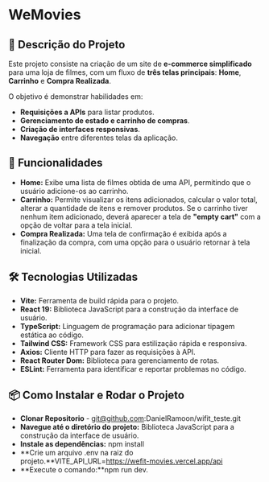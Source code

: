 # WeMovies

## 📝 Descrição do Projeto

Este projeto consiste na criação de um site de **e-commerce simplificado** para uma loja de filmes, com um fluxo de **três telas principais**: **Home**, **Carrinho** e **Compra Realizada**.

O objetivo é demonstrar habilidades em:

- **Requisições a APIs** para listar produtos.
- **Gerenciamento de estado e carrinho de compras**.
- **Criação de interfaces responsivas**.
- **Navegação** entre diferentes telas da aplicação.

## 🚀 Funcionalidades

- **Home:** Exibe uma lista de filmes obtida de uma API, permitindo que o usuário adicione-os ao carrinho.
- **Carrinho:** Permite visualizar os itens adicionados, calcular o valor total, alterar a quantidade de itens e remover produtos. Se o carrinho tiver nenhum item adicionado, deverá aparecer a tela de **"empty cart"** com a opção de voltar para a tela inicial.
- **Compra Realizada:** Uma tela de confirmação é exibida após a finalização da compra, com uma opção para o usuário retornar à tela inicial.

## 🛠️ Tecnologias Utilizadas

- **Vite:** Ferramenta de build rápida para o projeto.
- **React 19:** Biblioteca JavaScript para a construção da interface de usuário.
- **TypeScript:** Linguagem de programação para adicionar tipagem estática ao código.
- **Tailwind CSS:** Framework CSS para estilização rápida e responsiva.
- **Axios:** Cliente HTTP para fazer as requisições à API.
- **React Router Dom:** Biblioteca para gerenciamento de rotas.
- **ESLint:** Ferramenta para identificar e reportar problemas no código.

## 📦 Como Instalar e Rodar o Projeto

- **Clonar Repositorio** - git@github.com:DanielRamoon/wifit_teste.git
- **Navegue até o diretório do projeto:** Biblioteca JavaScript para a construção da interface de usuário.
- **Instale as dependências:** npm install
- **Crie um arquivo .env na raiz do projeto.**VITE_API_URL=https://wefit-movies.vercel.app/api
- **Execute o comando:**npm run dev.
